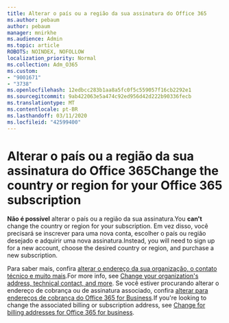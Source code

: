 ```yaml
---
title: Alterar o país ou a região da sua assinatura do Office 365
ms.author: pebaum
author: pebaum
manager: mnirkhe
ms.audience: Admin
ms.topic: article
ROBOTS: NOINDEX, NOFOLLOW
localization_priority: Normal
ms.collection: Adm_O365
ms.custom:
- "9001671"
- "3738"
ms.openlocfilehash: 12edbcc283b1aa8a5fc0f5c559057f16cb2292e1
ms.sourcegitcommit: 9ab422063e5a474c92ed956d42d222b90336fecb
ms.translationtype: MT
ms.contentlocale: pt-BR
ms.lasthandoff: 03/11/2020
ms.locfileid: "42599400"
---
```

# <a name="change-the-country-or-region-for-your-office-365-subscription"></a><span data-ttu-id="b4445-102">Alterar o país ou a região da sua assinatura do Office 365</span><span class="sxs-lookup"><span data-stu-id="b4445-102">Change the country or region for your Office 365 subscription</span></span>

<span data-ttu-id="b4445-103">**Não é possível** alterar o país ou a região da sua assinatura.</span><span class="sxs-lookup"><span data-stu-id="b4445-103">You **can't** change the country or region for your subscription.</span></span> <span data-ttu-id="b4445-104">Em vez disso, você precisará se inscrever para uma nova conta, escolher o país ou região desejado e adquirir uma nova assinatura.</span><span class="sxs-lookup"><span data-stu-id="b4445-104">Instead, you will need to sign up for a new account, choose the desired country or region, and purchase a new subscription.</span></span> 

<span data-ttu-id="b4445-105">Para saber mais, confira [alterar o endereço da sua organização, o contato técnico e muito mais](https://docs.microsoft.com/microsoft-365/admin/manage/change-address-contact-and-more?view=o365-worldwide).</span><span class="sxs-lookup"><span data-stu-id="b4445-105">For more info, see [Change your organization's address, technical contact, and more](https://docs.microsoft.com/microsoft-365/admin/manage/change-address-contact-and-more?view=o365-worldwide).</span></span> <span data-ttu-id="b4445-106">Se você estiver procurando alterar o endereço de cobrança ou de assinatura associado, confira [alterar para endereços de cobrança do Office 365 for Business](https://docs.microsoft.com/microsoft-365/commerce/billing-and-payments/change-your-billing-addresses?view=o365-worldwide).</span><span class="sxs-lookup"><span data-stu-id="b4445-106">If you're looking to change the associated billing or subscription address, see [Change for billing addresses for Office 365 for business](https://docs.microsoft.com/microsoft-365/commerce/billing-and-payments/change-your-billing-addresses?view=o365-worldwide).</span></span> 
